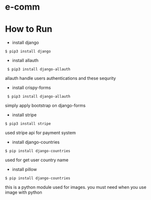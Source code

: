 # e-comm


# How to Run 
- install django

```
$ pip3 install django
```
- install allauth  

```
 $ pip3 install django-allauth 
```
allauth handle users authentications and these sequrity 

- install crispy-forms

```
 $ pip3 install django-allauth 
```
simply apply bootstrap on django-forms

- install stripe

```
$ pip3 install stripe

```
used stripe api for payment system 

- install django-countries

```
$ pip install django-countries

```
used for get user country name

- install pillow 

```
$ pip install django-countries
```
this is a python module used for images. you must need when you use image with python


  




